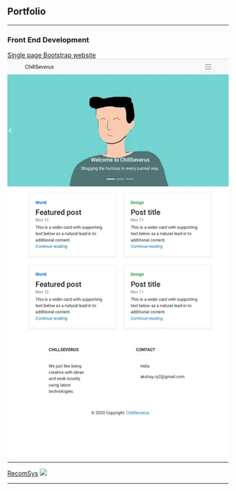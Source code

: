 ## Portfolio

---

### Front End Development

[Single page Bootstrap website](/sample_page)
<img src="images/20201026_161907.jpg?raw=true"/>

---
[RecomSys](/pdf/sample_presentation.pdf)
<img src="images/dummy_thumbnail.jpg?raw=true"/>

---

